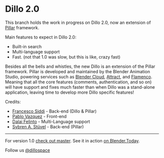 Dillo 2.0
==========

This branch holds the work in progress on Dillo 2.0, now an extension of [Pillar](https://pillarframework.org/) framework.

Main features to expect in Dillo 2.0:
* Built-in search
* Multi-language support
* Fast. (not that 1.0 was slow, but this is like, crazy fast)

Besides all the bells and whistles, the new Dillo is an extension of the Pillar framework. Pillar is developed and maintained by the Blender Animation Studio, powering services such as [Blender Cloud](https://cloud.blender.org/), [Attract](https://cloud.blender.org/attract), and [Flamenco](https://www.flamenco.io/). Meaning that all the core features (comments, authentication, and so on) will have support and fixes much faster than when Dillo was a stand-alone application, leaving time to develop more Dillo specific features!

Credits:
* [Francesco Siddi](https://twitter.com/fsiddi) - Back-end (Dillo & Pillar)
* [Pablo Vazquez](https://twitter.com/PabloVazquez_) - Front-end
* [Dalai Felinto](https://twitter.com/dfelinto) - Multi-Language support
* [Sybren A. Stüvel](https://twitter.com/sastuvel) - Back-end (Pillar)

----
For version 1.0 [check out master](https://github.com/armadillica/dillo).
See it in action [on Blender.Today](http://blender.today).

Follow us [@dillospace](https://twitter.com/dillospace)
